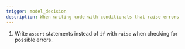 ```yaml
---
trigger: model_decision
description: When writing code with conditionals that raise errors
---
```


1. Write `assert` statements instead of `if` with `raise` when checking for possible errors.